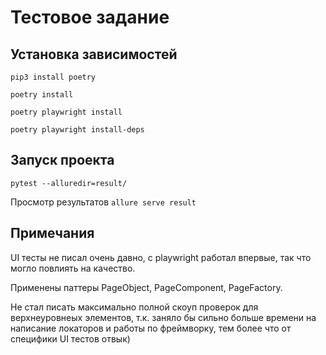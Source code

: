 # Тестовое задание

## Установка зависимостей
```pip3 install poetry```

```poetry install```

```poetry playwright install```

```poetry playwright install-deps```



## Запуск проекта
```pytest --alluredir=result/```

Просмотр результатов
```allure serve result```

## Примечания
UI тесты не писал очень давно, с playwright работал впервые, так что могло повлиять на качество.

Применены паттеры PageObject, PageComponent, PageFactory.

Не стал писать максимально полной скоуп проверок для верхнеуровнеых элементов, т.к. заняло бы сильно больше времени
на написание локаторов и работы по фреймворку, тем более что от специфики UI тестов отвык)
